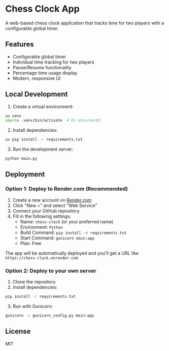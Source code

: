 # Chess Clock App

A web-based chess clock application that tracks time for two players with a configurable global timer.

## Features
- Configurable global timer
- Individual time tracking for two players
- Pause/Resume functionality
- Percentage time usage display
- Modern, responsive UI

## Local Development

1. Create a virtual environment:
```bash
uv venv
source .venv/bin/activate  # On Unix/macOS
```

2. Install dependencies:
```bash
uv pip install -r requirements.txt
```

3. Run the development server:
```bash
python main.py
```

## Deployment

### Option 1: Deploy to Render.com (Recommended)

1. Create a new account on [Render.com](https://render.com)
2. Click "New +" and select "Web Service"
3. Connect your GitHub repository
4. Fill in the following settings:
   - Name: `chess-clock` (or your preferred name)
   - Environment: `Python`
   - Build Command: `pip install -r requirements.txt`
   - Start Command: `gunicorn main:app`
   - Plan: Free

The app will be automatically deployed and you'll get a URL like `https://chess-clock.onrender.com`

### Option 2: Deploy to your own server

1. Clone the repository
2. Install dependencies:
```bash
pip install -r requirements.txt
```

3. Run with Gunicorn:
```bash
gunicorn -c gunicorn_config.py main:app
```

## License
MIT 